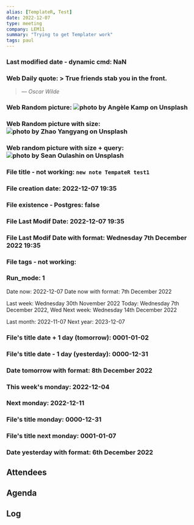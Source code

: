 ```yaml
---
alias: [TemplateR, Test]
date: 2022-12-07
type: meeting
company: LEM11
summary: "Trying to get Templater work"
tags: paul
---
```


### Last modified date - dynamic cmd: NaN

### Web Daily quote:  > True friends stab you in the front.
> — <cite>Oscar Wilde</cite>

### Web Random picture: ![photo by Angèle Kamp on Unsplash](https://images.unsplash.com/photo-1669975822437-bb6dd45314f4?crop=entropy&cs=tinysrgb&fm=jpg&ixid=MnwzNjM5Nzd8MHwxfHJhbmRvbXx8fHx8fHx8fDE2NzA0NTk4MTM&ixlib=rb-4.0.3&q=80)

### Web Random picture with size: ![photo by Zhao Yangyang on Unsplash](https://images.unsplash.com/photo-1668067611084-80ce6db6bbe9?crop=entropy&cs=tinysrgb&fm=jpg&ixid=MnwzNjM5Nzd8MHwxfHJhbmRvbXx8fHx8fHx8fDE2NzA0NTk4MTQ&ixlib=rb-4.0.3&q=80&w=200&h=200)

### Web random picture with size + query: ![photo by Sean Oulashin on Unsplash](https://images.unsplash.com/photo-1507525428034-b723cf961d3e?crop=entropy&cs=tinysrgb&fm=jpg&ixid=MnwzNjM5Nzd8MHwxfHJhbmRvbXx8fHx8fHx8fDE2NzA0NTk4MTM&ixlib=rb-4.0.3&q=80&w=200&h=200)
 

### File title - not working: `new note TempateR test1`
### File creation date: 2022-12-07 19:35
### File existence - Postgres: false
### File Last Modif Date: 2022-12-07 19:35 
### File Last Modif Date with format: Wednesday 7th December 2022 19:35

### File tags - not working: 

### Run_mode: 1

Date now: 2022-12-07
Date now with format: 7th December 2022

Last week: Wednesday 30th November 2022
Today: Wednesday 7th December 2022, Wed
Next week: Wednesday 14th December 2022

Last month: 2022-11-07
Next year: 2023-12-07

### File's title date + 1 day (tomorrow): 0001-01-02
### File's title date - 1 day (yesterday): 0000-12-31

### Date tomorrow with format: 8th December 2022    

### This week's monday: 2022-12-04
### Next monday: 2022-12-11
### File's title monday: 0000-12-31
### File's title next monday: 0001-01-07

### Date yesterday with format: 6th December 2022


## Attendees


## Agenda

## Log
